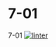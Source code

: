 # 7-01
7-01
[![linter](https://github.com/<OWNER>/<REPOSITORY>/workflows/linter/badge.svg)](https://github.com/marketplace/actions/super-linter)
